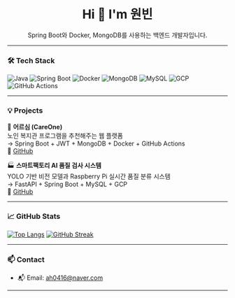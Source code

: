 <h1 align="center">Hi 👋 I'm 원빈</h1>
<p align="center">Spring Boot와 Docker, MongoDB를 사용하는 백엔드 개발자입니다.</p>

---

### 🛠️ Tech Stack
![Java](https://img.shields.io/badge/Java-007396?style=flat&logo=java&logoColor=white)
![Spring Boot](https://img.shields.io/badge/Spring%20Boot-6DB33F?style=flat&logo=spring-boot&logoColor=white)
![Docker](https://img.shields.io/badge/Docker-2496ED?style=flat&logo=docker&logoColor=white)
![MongoDB](https://img.shields.io/badge/MongoDB-47A248?style=flat&logo=mongodb&logoColor=white)
![MySQL](https://img.shields.io/badge/MySQL-4479A1?style=flat&logo=mysql&logoColor=white)
![GCP](https://img.shields.io/badge/Google%20Cloud-4285F4?style=flat&logo=google-cloud&logoColor=white)
![GitHub Actions](https://img.shields.io/badge/GitHub%20Actions-2088FF?style=flat&logo=githubactions&logoColor=white)

---

### 💡 Projects

🧓 **어르심 (CareOne)**  
노인 복지관 프로그램을 추천해주는 웹 플랫폼  
→ Spring Boot + JWT + MongoDB + Docker + GitHub Actions  
🔗 [GitHub](https://github.com/너의-리포지토리)

🏭 **스마트팩토리 AI 품질 검사 시스템**  
YOLO 기반 비전 모델과 Raspberry Pi 실시간 품질 분류 시스템  
→ FastAPI + Spring Boot + MySQL + GCP  
🔗 [GitHub](https://github.com/너의-리포지토리)

---

### 📈 GitHub Stats

[![Top Langs](https://github-readme-stats.vercel.app/api/top-langs/?username=너의아이디&layout=compact)](https://github.com/anuraghazra/github-readme-stats)
[![GitHub Streak](https://github-readme-streak-stats.herokuapp.com?user=너의아이디&theme=default)](https://git.io/streak-stats)

---

### 📫 Contact
- 📬 Email: ah0416@naver.com

---
